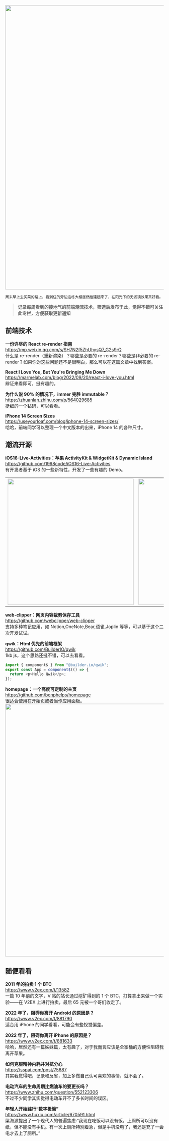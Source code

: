 <img src="https://gw.alipayobjects.com/zos/k/br/IMG_0652.jpg" width=900/>

<small>周末早上去买菜的路上，看到住的旁边这栋大楼居然给建起来了，在阳光下的无滤镜效果真好看。</small>

> **记录每周看到的接地气的前端潮流技术，筛选后发布于此，觉得不错可关注此专栏，方便获取更新通知**

## 前端技术

**一份详尽的 React re-render 指南**  
<https://mp.weixin.qq.com/s/SH7N2f5ZhUhysQ7_G2s9rQ>  
什么是 re-render（重新渲染）？哪些是必要的 re-render？哪些是非必要的 re-render？如果你对这些问题还不是很明白，那么可以在这篇文章中找到答案。

**React I Love You, But You're Bringing Me Down**  
<https://marmelab.com/blog/2022/09/20/react-i-love-you.html>  
辨证来看即可，挺有趣的。

**为什么说 90% 的情况下，immer 完胜 immutable？**  
<https://zhuanlan.zhihu.com/p/564029685>  
挺细的一个钻研，可以看看。

**iPhone 14 Screen Sizes**  
<https://useyourloaf.com/blog/iphone-14-screen-sizes/>  
哈哈，前端同学可以整理一个中文版本的出来，iPhone 14 的各种尺寸。

## 潮流开源

**iOS16-Live-Activities：苹果 ActivityKit & WidgetKit & Dynamic Island**  
<https://github.com/1998code/iOS16-Live-Activities>  
有开发者基于 iOS 的一些新特性，开发了一些有趣的 Demo。

<table><tr><td><img width="400px" src="https://gw.alipayobjects.com/zos/k/app2/57899b0bf208.gif" /></td><td><img width="400px" src="https://gw.alipayobjects.com/zos/k/app2/8af-49a49cc3657b.gif" /></td></tr></table>

**web-clipper：网页内容裁剪保存工具**  
<https://github.com/webclipper/web-clipper>  
支持多种笔记应用，如 Notion,OneNote,Bear,语雀,Joplin 等等，可以基于这个二次开发试试。

**qwik：Html 优先的前端框架**  
<https://github.com/BuilderIO/qwik>  
1kb js，这个思路还挺不错，可以去看看。

```js
import { component$ } from "@builder.io/qwik";
export const App = component$(() => {
  return <p>Hello Qwik</p>;
});
```

**homepage：一个高度可定制的主页**  
<https://github.com/benphelps/homepage>  
很适合使用在开始页或者当作应用面板。  
<img src="https://gw.alipayobjects.com/zos/k/kt/oY6gId.jpg" width="800" />

## 随便看看

**2011 年的拍卖 1 个 BTC**  
<https://www.v2ex.com/t/13582>  
一篇 10 年前的文字，V 站的站长通过挖矿得到的 1 个 BTC，打算拿出来做一个实验——在 V2EX 上进行拍卖，最后 65 元被一个哥们收走了。

**2022 年了，阻碍你离开 Android 的原因是？**  
<https://www.v2ex.com/t/881790>  
适合用 iPhone 的同学看看，可能会有些视觉偏差。

**2022 年了，阻碍你离开 iPhone 的原因是？**  
<https://www.v2ex.com/t/881633>  
哈哈，居然还有一篇姊妹篇，太有趣了，对于我而言应该是全家桶的方便性阻碍我离开苹果。

**如何克服精神内耗并对抗分心**  
<https://sspai.com/post/75687>  
其实我觉得吧，记录和反省，加上多做自己认可喜欢的事情，就不会了。

**电动汽车的生命周期比燃油车的要更长吗？**  
<https://www.zhihu.com/question/552123306>  
不过不少同学其实觉得电动车开不了多长时间的误区。

**年轻人开始践行“数字极简”**  
<https://www.huxiu.com/article/670591.html>  
梁海源提出了一个现代人的普遍焦虑:“我现在吃饭可以没有饭，上厕所可以没有纸，但不能没有手机。有一次上厕所特别着急，但是手机没电了，我还是充了一会电才去上了厕所。”
